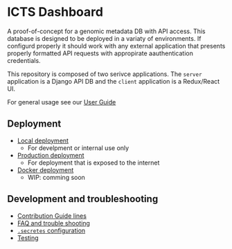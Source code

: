 # ICTS Dashboard
A proof-of-concept for a genomic metadata DB with API access. This database is designed to be deployed in a variaty of environments. If configurd properly it should work with any external application that presents properly formatted API requests with appropirate aauthentication credentials. 

This repository is composed of two serivce applications. The `server` application is a Django API DB and the `client` application is a Redux/React UI.

For general usage see our [User Guide](docs/user_guide.md)
## Deployment

- [Local deployment](docs/deployment/localDeployment.md) 
    - For develpment or internal use only
- [Production deployment](docs/deployment/productionDeployment.md)
    - For deployment that is exposed to the internet
- [Docker deployment](docs/deployment/dockerDeployment.md)
    - WIP: comming soon

## Development and troubleshooting
- [Contribution Guide lines](docs/CONTRIBUTING.md)
- [FAQ and trouble shooting](docs/faq.md)
- [`.secretes` configuration](docs/config.md)
- [Testing](docs/testing.md)
